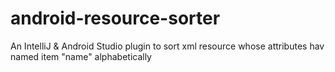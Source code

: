 # android-resource-sorter
An IntelliJ &amp; Android Studio plugin to sort xml resource whose attributes hav named item "name" alphabetically
